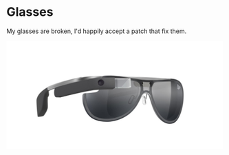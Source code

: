 Glasses
=======

My glasses are broken, I'd happily accept a patch that fix them.

![photo](https://raw.githubusercontent.com/romainneutron/glasses/master/glasses.jpg)

